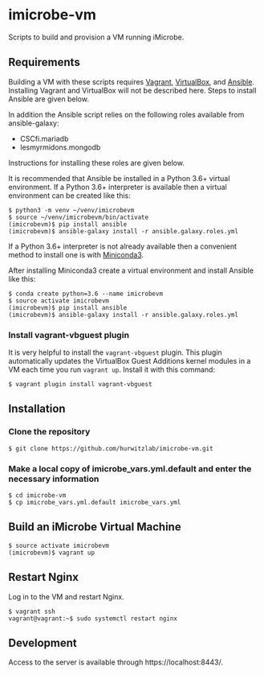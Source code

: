 # imicrobe-vm
Scripts to build and provision a VM running iMicrobe.

## Requirements
Building a VM with these scripts requires [Vagrant](https://www.vagrantup.com/), [VirtualBox](https://www.virtualbox.org/), and [Ansible](https://www.ansible.com/). Installing Vagrant and VirtualBox will not be described here. Steps to install Ansible are given below.

In addition the Ansible script relies on the following roles available from ansible-galaxy:
 + CSCfi.mariadb
 + lesmyrmidons.mongodb

Instructions for installing these roles are given below.

It is recommended that Ansible be installed in a Python 3.6+ virtual environment. If a Python 3.6+ interpreter is available then a virtual environment can be created like this:

```
$ python3 -m venv ~/venv/imicrobevm
$ source ~/venv/imicrobevm/bin/activate
(imicrobevm)$ pip install ansible
(imicrobevm)$ ansible-galaxy install -r ansible.galaxy.roles.yml
```

If a Python 3.6+ interpreter is not already available then a convenient method to install one is with [Miniconda3](https://conda.io/docs/install/quick.html#os-x-miniconda-install).

After installing Miniconda3 create a virtual environment and install Ansible like this:

```
$ conda create python=3.6 --name imicrobevm
$ source activate imicrobevm
(imicrobevm)$ pip install ansible
(imicrobevm)$ ansible-galaxy install -r ansible.galaxy.roles.yml
```

### Install vagrant-vbguest plugin

It is very helpful to install the `vagrant-vbguest` plugin. This plugin automatically updates the VirtualBox Guest Additions kernel modules in a VM each time you run `vagrant up`. Install it with this command:

```
$ vagrant plugin install vagrant-vbguest
```

## Installation

### Clone the repository

```
$ git clone https://github.com/hurwitzlab/imicrobe-vm.git
```

### Make a local copy of imicrobe_vars.yml.default and enter the necessary information

```
$ cd imicrobe-vm
$ cp imicrobe_vars.yml.default imicrobe_vars.yml
```

## Build an iMicrobe Virtual Machine

```
$ source activate imicrobevm
(imicrobevm)$ vagrant up
```

## Restart Nginx
Log in to the VM and restart Nginx.

```
$ vagrant ssh
vagrant@vagrant:~$ sudo systemctl restart nginx
```

## Development
Access to the server is available through https://localhost:8443/.
